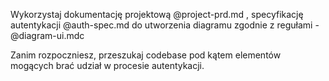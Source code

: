 Wykorzystaj dokumentację projektową @project-prd.md , specyfikację autentykacji @auth-spec.md do utworzenia diagramu zgodnie z regułami - @diagram-ui.mdc

Zanim rozpoczniesz, przeszukaj codebase pod kątem elementów mogących brać udział w procesie autentykacji.